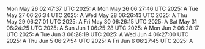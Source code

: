 Mon May 26 02:47:37 UTC 2025: A
Mon May 26 06:27:46 UTC 2025: A
Tue May 27 06:26:34 UTC 2025: A
Wed May 28 06:26:43 UTC 2025: A
Thu May 29 06:27:01 UTC 2025: A
Fri May 30 06:26:15 UTC 2025: A
Sat May 31 06:24:25 UTC 2025: A
Sun Jun  1 06:25:28 UTC 2025: A
Mon Jun  2 06:28:17 UTC 2025: A
Tue Jun  3 06:28:19 UTC 2025: A
Wed Jun  4 06:27:00 UTC 2025: A
Thu Jun  5 06:27:54 UTC 2025: A
Fri Jun  6 06:27:45 UTC 2025: A
